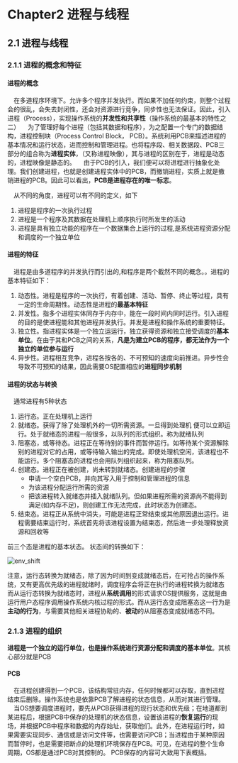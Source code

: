 # Chapter2 进程与线程

## 2.1 进程与线程

### 2.1.1 进程的概念和特征

#### 进程的概念

&emsp;在多道程序环境下。允许多个程序并发执行。而如果不加任何约束，则整个过程会的很乱，会失去封闭性，还会对资源进行竞争，同步性也无法保证。因此，引入进程（Process），实现操作系统的**并发性和共享性**（操作系统的最基本的特性之二）
&emsp;为了管理好每个进程（包括其数据和程序），为之配置一个专门的数据结构，进程控制块（Process Control Block， PCB）。系统利用PCB来描述进程的基本情况和运行状态，进而控制和管理进程。也将程序段、相关数据段、PCB三部分的组合称为**进程实体**，（又称进程映像），其与进程的区别在于，进程是动态的，进程映像是静态的。
&emsp;由于PCB的引入，我们便可以将进程进行抽象化处理。我们创建进程，也就是创建进程实体中的PCB，而撤销进程，实质上就是撤销进程的PCB。因此可以看出，**PCB是进程存在的唯一标志**。

&emsp;从不同的角度，进程可以有不同的定义，如下

1. 进程是程序的一次执行过程
2. 进程是一个程序及其数据在处理机上顺序执行时所发生的活动
3. 进程是具有独立功能的程序在一个数据集合上运行的过程,是系统进程资源分配和调度的一个独立单位

#### 进程的特征

&emsp;进程是由多道程序的并发执行而引出的,和程序是两个截然不同的概念。。进程的基本特征如下：

1. 动态性。进程是程序的一次执行，有着创建、活动、暂停、终止等过程，具有一定的生命周期性。动态性是进程的**最基本特征**
2. 并发性。指多个进程实体同存于内存中，能在一段时间内同时运行。引入进程的目的是使进程能和其他进程并发执行。并发是进程和操作系统的重要特征。
3. 独立性。指进程实体是一个独立运运行，独立获得资源和独立接受调度的**基本单位**。在由于其和PCB之间的关系，**凡是为建立PCB的程序，都无法作为一个独立的单位参与运行**
4. 异步性。进程相互竞争，进程各按各的、不可预知的速度向前推进。异步性会导致不可预知的结果，因此需要OS配置相应的**进程同步机制**

#### 进程的状态与转换

&emsp;通常进程有5种状态

1. 运行态。正在处理机上运行
2. 就绪态。获得了除了处理机外的一切所需资源。一旦得到处理机  便可以立即运行。处于就绪态的进程一般很多，以队列的形式组织。称为就绪队列
3. 阻塞态，或等待态。进程正在等待别的事件而暂停运行。如等待某个资源解除别的进程对它的占用，或等待输入输出的完成。即使处理机空闲，该进程也不能运行。多个阻塞态的进程也会用队列组织起来，称为阻塞队列。
4. 创建态。进程正在被创建，尚未转到就绪态。创建进程的步骤
   * 申请一个空白PCB，并向其写入用于控制和管理进程的信息
   * 为该进程分配运行所需的资源
   * 把该进程转入就绪态并插入就绪队列。但如果进程所需的资源尚不能得到满足(如内存不足)，则创建工作无法完成，此时状态为创建态。
5. 结束态。进程正从系统中消失，可能是进程正常结束或其他原因退出运行。进程需要结束运行时，系统首先将该进程设置为结束态，然后进一步处理释放资源和回收等

前三个态是进程的基本状态。
状态间的转换如下：

![env_shift](https://s2.loli.net/2022/06/11/9ifs4Zg8ozITkDU.png)

注意，运行态转换为就绪态，除了因为时间到变成就绪态后，在可抢占的操作系统，又有更高优先级的进程就绪时，调度程序会将正在执行的进程转换为就绪态
而从运行态转换为就绪态时，进程从**系统调用**的形式请求OS提供服务，这就是由运行用户态程序调用操作系统内核过程的形式。而从运行态变成阻塞态这一行为是**主动的行为**，与需要其他相关进程协助的、**被动**的从阻塞态变成就绪态不同。

### 2.1.3 进程的组织

**进程是一个独立的运行单位，也是操作系统进行资源分配和调度的基本单位**。其核心部分就是PCB

#### PCB

&emsp;在进程创建得到一个PCB，该结构常驻内存，任何时候都可以存取，直到进程结束后删除。操作系统也是依靠PCB了解进程的状态信息，从而对其进行管理。
&emsp;当OS想要调度进程时，要先从PCB获得进程的现行状态和优先级；在地道都到某进程后，根据PCB中保存的处理机的状态信息，设置该进程的**恢复运行**的现场，并根据PCB中程序和数据的内存始址，获取他们。此外，在进程运行时，如果需要实现同步、通信或是访问文件等，也需要访问PCB；当进程由于某种原因而暂停时，也是需要把断点的处理机环境保存在PCB。可见，在进程的整个生命周期，OS都是通过PCB对其控制的。
PCB保存的内容可大致用下表概括。

